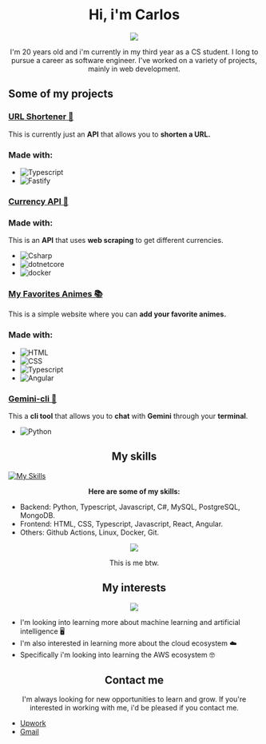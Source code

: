 <h1 align= "center">Hi, i'm Carlos </h1>
<p align= "center">
<img src="https://media1.giphy.com/media/v1.Y2lkPTc5MGI3NjExcTBjZDRnbnJrdTRqZXllcjh5Z3ZuczFjem1yb3kwdmxwZ2NrYmMwMyZlcD12MV9pbnRlcm5hbF9naWZfYnlfaWQmY3Q9Zw/14bhmZtBNhVnIk/giphy.gif">
</p>
<p align= "center">I'm 20 years old and i'm currently in my third year as a CS student. I long to pursue a career as software engineer. I've worked on a variety of projects, mainly in web development.</p>

## Some of my projects

### [URL Shortener 🧙](https://github.com/Yoru-cyber/URL-Shortener)

This is currently just an **API** that allows you to **shorten a URL.**

### Made with:

- ![Typescript](https://img.shields.io/badge/Typescript-8A2BE2)
- ![Fastify](https://img.shields.io/badge/Fastify-339933)

### [Currency API 💱](https://github.com/Yoru-cyber/CurrencyAPI)

### Made with:

This is an **API** that uses **web scraping** to get different currencies.

- ![Csharp](https://img.shields.io/badge/Csharp-3572B0)
- ![dotnetcore](https://img.shields.io/badge/.Net-00B4D8)
- ![docker](https://img.shields.io/badge/Docker-02G471F)

### [My Favorites Animes 📚](https://github.com/Yoru-cyber/MyFavoriteAnimes)

This is a simple website where you can **add your favorite animes.**

### Made with:

- ![HTML](https://img.shields.io/badge/HTML-E34C26)
- ![CSS](https://img.shields.io/badge/CSS-1572B6)
- ![Typescript](https://img.shields.io/badge/Typescript-8A2BE2)
- ![Angular](https://img.shields.io/badge/Angular-DD0031)

### [Gemini-cli 🤖](https://github.com/Yoru-cyber/Gemini-cli)
This a **cli tool** that allows you to **chat** with **Gemini** through your **terminal**.
- ![Python](https://img.shields.io/badge/Python-8A2BE2)

<h2 align="center">My skills</h2>

[![My Skills](https://skillicons.dev/icons?i=ts,js,cs,python,mysql,postgresql,mongo,angular,react,docker,html,css,git,linux)](https://skillicons.dev)

<p align= "center"><b>Here are some of my skills:</b></p>

- Backend: Python, Typescript, Javascript, C#, MySQL, PostgreSQL, MongoDB.
- Frontend: HTML, CSS, Typescript, Javascript, React, Angular.
- Others: Github Actions, Linux, Docker, Git.
<p align="center">
<img src="https://media2.giphy.com/media/v1.Y2lkPTc5MGI3NjExYXhzbzN2emViZDlqajEydDl2bDM3bnJndnQwcTczcTh6ZTB6cW0ydSZlcD12MV9pbnRlcm5hbF9naWZfYnlfaWQmY3Q9Zw/JIX9t2j0ZTN9S/giphy.gif">
</p>
<p align= "center">This is me btw.</p>
<h2 align="center">My interests</h2>
<p align="center">
<img src="https://media1.giphy.com/media/v1.Y2lkPTc5MGI3NjExczZndHl4Z2xzMmgwMGEyaHFwc3E1bnc4dGgyamE0YXJtNDBhamF5MiZlcD12MV9pbnRlcm5hbF9naWZfYnlfaWQmY3Q9Zw/VbnUQpnihPSIgIXuZv/giphy.gif">
</p>

- I'm looking into learning more about machine learning and artificial intelligence 🖥️
- I'm also interested in learning more about the cloud ecosystem ☁️
- Specifically i'm looking into learning the AWS ecosystem 🤓

<h2 align="center">Contact me</h2>
<p align= "center">I'm always looking for new opportunities to learn and grow. If you're interested in working with me, i'd be pleased if you contact me.</p>

- [Upwork](https://www.upwork.com/freelancers/~01139b0bc126f1cd16)
- [Gmail](mailto:carlosmendez170210@gmail.com)
